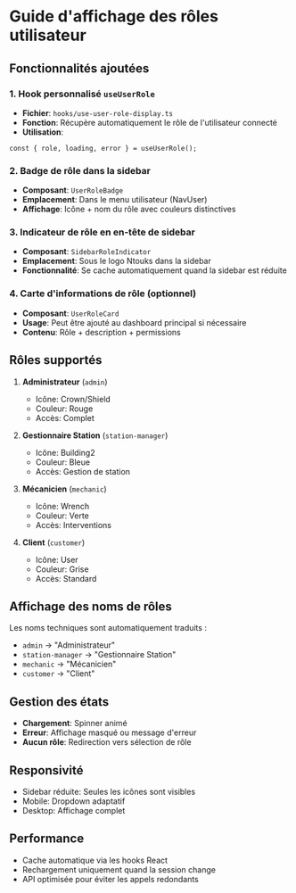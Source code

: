 # Guide d'affichage des rôles utilisateur

## Fonctionnalités ajoutées

### 1. Hook personnalisé `useUserRole`
- **Fichier**: `hooks/use-user-role-display.ts`
- **Fonction**: Récupère automatiquement le rôle de l'utilisateur connecté
- **Utilisation**: 
```tsx
const { role, loading, error } = useUserRole();
```

### 2. Badge de rôle dans la sidebar
- **Composant**: `UserRoleBadge`
- **Emplacement**: Dans le menu utilisateur (NavUser)
- **Affichage**: Icône + nom du rôle avec couleurs distinctives

### 3. Indicateur de rôle en en-tête de sidebar
- **Composant**: `SidebarRoleIndicator`
- **Emplacement**: Sous le logo Ntouks dans la sidebar
- **Fonctionnalité**: Se cache automatiquement quand la sidebar est réduite

### 4. Carte d'informations de rôle (optionnel)
- **Composant**: `UserRoleCard`
- **Usage**: Peut être ajouté au dashboard principal si nécessaire
- **Contenu**: Rôle + description + permissions

## Rôles supportés

1. **Administrateur** (`admin`)
   - Icône: Crown/Shield
   - Couleur: Rouge
   - Accès: Complet

2. **Gestionnaire Station** (`station-manager`)
   - Icône: Building2
   - Couleur: Bleue
   - Accès: Gestion de station

3. **Mécanicien** (`mechanic`)
   - Icône: Wrench
   - Couleur: Verte
   - Accès: Interventions

4. **Client** (`customer`)
   - Icône: User
   - Couleur: Grise
   - Accès: Standard

## Affichage des noms de rôles

Les noms techniques sont automatiquement traduits :
- `admin` → "Administrateur"
- `station-manager` → "Gestionnaire Station"
- `mechanic` → "Mécanicien"
- `customer` → "Client"

## Gestion des états

- **Chargement**: Spinner animé
- **Erreur**: Affichage masqué ou message d'erreur
- **Aucun rôle**: Redirection vers sélection de rôle

## Responsivité

- Sidebar réduite: Seules les icônes sont visibles
- Mobile: Dropdown adaptatif
- Desktop: Affichage complet

## Performance

- Cache automatique via les hooks React
- Rechargement uniquement quand la session change
- API optimisée pour éviter les appels redondants
